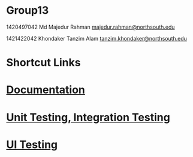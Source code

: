 # Group13

1420497042	Md Majedur Rahman	<majedur.rahman@northsouth.edu>

1421422042	Khondaker Tanzim Alam	<tanzim.khondaker@northsouth.edu>

# Shortcut Links

# [Documentation](https://github.com/nsuspring2019cse427/Group13/tree/master/Project01/Documentation)

# [Unit Testing, Integration Testing](https://github.com/nsuspring2019cse427/Group13/tree/master/Project01/Server/src/test/java/com/cse427/server)

# [UI Testing](https://github.com/nsuspring2019cse427/Group13/tree/master/Project01/Client/app/src/androidTest/java/com/example/client)
